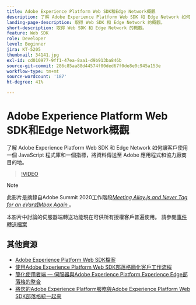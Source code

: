 ```yaml
---
title: Adobe Experience Platform Web SDK和Edge Network概觀
description: 了解 Adobe Experience Platform Web SDK 和 Edge Network 如何讓客戶使用一個 JavaScript 程式庫和一個指標，將資料傳送至 Adobe 應用程式和協力廠商目的地。
landing-page-description: 取得 Web SDK 和 Edge Network 的概觀。
short-description: 取得 Web SDK 和 Edge Network 的概觀。
feature: Web SDK
role: Developer
level: Beginner
jira: KT-5205
thumbnail: 34141.jpg
exl-id: cd010977-9ff1-47ea-8aa1-d9b913ba846b
source-git-commit: 286c85aa88d44574f00ded67f0de8e0c945a153e
workflow-type: tm+mt
source-wordcount: '187'
ht-degree: 41%

---
```


# Adobe Experience Platform Web SDK和Edge Network概觀

了解 Adobe Experience Platform Web SDK 和 Edge Network 如何讓客戶使用一個 JavaScript 程式庫和一個指標，將資料傳送至 Adobe 應用程式和協力廠商目的地。

>[!VIDEO](https://video.tv.adobe.com/v/34141?learn=on&enablevpops)

>[!NOTE]
>
>此影片是摘錄自Adobe Summit 2020工作階段&#x200B;*[Meeting Alloy.js and Never Tag for an eVar或Mbox Again ](https://business.adobe.com/summit/2020/with-alloy-js-never-tag-for-an-evar-or-mbox-again.html)*。
>
>本影片中討論的伺服器端轉送功能現在可供所有授權客戶普遍使用。 請參閱[事件轉送檔案](https://experienceleague.adobe.com/docs/experience-platform/tags/event-forwarding/overview.html?lang=zh-Hant)

## 其他資源

* [Adobe Experience Platform Web SDK檔案](https://experienceleague.adobe.com/docs/experience-platform/edge/home.html?lang=zh-Hant)
* [使用Adobe Experience Platform Web SDK部落格簡化客戶工作流程](https://medium.com/adobetech/simplifying-customer-workflows-with-adobe-experience-platform-web-sdk-4e54fe134f4a)
* [簡化使用者端 — 伺服器與Adobe Experience Platform Experience Edge部落格的整合](https://medium.com/adobetech/streamlining-client-server-integrations-with-adobe-experience-platform-experience-edge-1caaef887172)
* [將您的Adobe Experience Platform服務與Adobe Experience Platform Web SDK部落格統一起來](https://medium.com/adobetech/unify-your-adobe-experience-platform-services-with-adobe-experience-platform-web-sdk-75cf6851a9fc)
